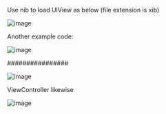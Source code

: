 Use nib to load UIView as below (file extension is xib)

![image](https://user-images.githubusercontent.com/81428296/148495139-0c90ce2d-1373-4075-a0a9-3e34b13654ef.png)

Another example code:

![image](https://user-images.githubusercontent.com/81428296/148495864-496ebb82-3795-44ad-bdd3-72bfbe315b51.png)

################

![image](https://user-images.githubusercontent.com/81428296/148495487-e1a70fa2-ae0c-4853-8b2d-cc5ca6d62004.png)

ViewController likewise

![image](https://user-images.githubusercontent.com/81428296/148495597-1f50379e-59c1-42b2-8613-c9b1c739fd9b.png)
